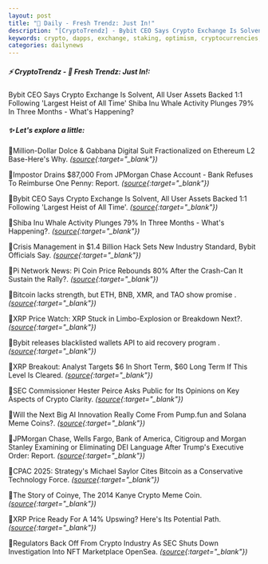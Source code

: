 ```yaml
---
layout: post
title: "🌌 Daily - Fresh Trendz: Just In!"
description: "[CryptoTrendz] - Bybit CEO Says Crypto Exchange Is Solvent, All User Assets Backed 1:1 Following 'Largest Heist of All Time' Shiba Inu Whale Activity Plunges 79% In Three Months - What's Happening?"
keywords: crypto, dapps, exchange, staking, optimism, cryptocurrencies, SOL, blockchain, eth
categories: dailynews
---
```


##### ⚡ CryptoTrendz - 📌 *Fresh Trendz: Just In!:*

Bybit CEO Says Crypto Exchange Is Solvent, All User Assets Backed 1:1 Following 'Largest Heist of All Time' Shiba Inu Whale Activity Plunges 79% In Three Months - What's Happening?

##### ✨ *Let's explore a little:*


🔹Million-Dollar Dolce &#038; Gabbana Digital Suit Fractionalized on Ethereum L2 Base-Here's Why. *([source](https://s.avyag.com/v65k){:target="_blank"})*

🔹Impostor Drains $87,000 From JPMorgan Chase Account - Bank Refuses To Reimburse One Penny: Report. *([source](https://s.avyag.com/tzys){:target="_blank"})*

🔹Bybit CEO Says Crypto Exchange Is Solvent, All User Assets Backed 1:1 Following 'Largest Heist of All Time'. *([source](https://s.avyag.com/9dlm){:target="_blank"})*

🔹Shiba Inu Whale Activity Plunges 79% In Three Months - What's Happening?. *([source](https://s.avyag.com/vm9a){:target="_blank"})*

🔹Crisis Management in $1.4 Billion Hack Sets New Industry Standard, Bybit Officials Say. *([source](https://s.avyag.com/7q2v){:target="_blank"})*

🔹Pi Network News: Pi Coin Price Rebounds 80% After the Crash-Can It Sustain the Rally?. *([source](https://s.avyag.com/0c8e){:target="_blank"})*

🔹Bitcoin lacks strength, but ETH, BNB, XMR, and TAO show promise . *([source](https://s.avyag.com/1n7o){:target="_blank"})*

🔹XRP Price Watch: XRP Stuck in Limbo-Explosion or Breakdown Next?. *([source](https://s.avyag.com/1kfd){:target="_blank"})*

🔹Bybit releases blacklisted wallets API to aid recovery program . *([source](https://s.avyag.com/03vj){:target="_blank"})*

🔹XRP Breakout: Analyst Targets $6 In Short Term, $60 Long Term If This Level Is Cleared. *([source](https://s.avyag.com/hdbg){:target="_blank"})*

🔹SEC Commissioner Hester Peirce Asks Public for Its Opinions on Key Aspects of Crypto Clarity. *([source](https://s.avyag.com/5tgy){:target="_blank"})*

🔹Will the Next Big AI Innovation Really Come From Pump.fun and Solana Meme Coins?. *([source](https://s.avyag.com/ac0o){:target="_blank"})*

🔹JPMorgan Chase, Wells Fargo, Bank of America, Citigroup and Morgan Stanley Examining or Eliminating DEI Language After Trump's Executive Order: Report. *([source](https://s.avyag.com/x3s8){:target="_blank"})*

🔹CPAC 2025: Strategy's Michael Saylor Cites Bitcoin as a Conservative Technology Force. *([source](https://s.avyag.com/14a1){:target="_blank"})*

🔹The Story of Coinye, The 2014 Kanye Crypto Meme Coin. *([source](https://s.avyag.com/u4jq){:target="_blank"})*

🔹XRP Price Ready For A 14% Upswing? Here's Its Potential Path. *([source](https://s.avyag.com/9z7k){:target="_blank"})*

🔹Regulators Back Off From Crypto Industry As SEC Shuts Down Investigation Into NFT Marketplace OpenSea. *([source](https://s.avyag.com/1ghr){:target="_blank"})*
